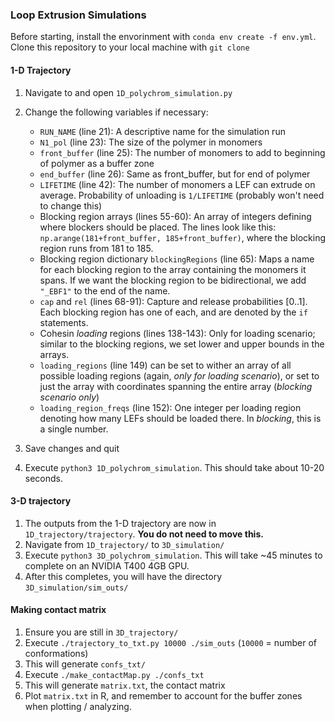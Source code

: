 ### Loop Extrusion Simulations
Before starting, install the envorinment with `conda env create -f env.yml`. \
Clone this repository to your local machine with `git clone`
#### 1-D Trajectory
1. Navigate to and open `1D_polychrom_simulation.py`
2. Change the following variables if necessary:
    - `RUN_NAME` (line 21): A descriptive name for the simulation run
    - `N1_pol` (line 23): The size of the polymer in monomers
    - `front_buffer` (line 25): The number of monomers to add to beginning of polymer as a buffer zone
    - `end_buffer` (line 26): Same as front_buffer, but for end of polymer
    - `LIFETIME` (line 42): The number of monomers a LEF can extrude on average. Probability of unloading is `1/LIFETIME` (probably won't need to change this)
    - Blocking region arrays (lines 55-60): An array of integers defining where blockers should be placed. The lines look like this: `np.arange(181+front_buffer, 185+front_buffer)`, where the blocking region runs from 181 to 185.
    - Blocking region dictionary `blockingRegions` (line 65): Maps a name for each blocking region to the array containing the monomers it spans. If we want the blocking region to be bidirectional, we add `"_EBF1"` to the end of the name.
    - `cap` and `rel` (lines 68-91): Capture and release probabilities $[0..1]$. Each blocking region has one of each, and are denoted by the `if` statements.
    - Cohesin _loading_ regions (lines 138-143): Only for loading scenario; similar to the blocking regions, we set lower and upper bounds in the arrays.
    - `loading_regions` (line 149) can be set to wither an array of all possible loading regions (again, _only for loading scenario_), or set to just the array with coordinates spanning the entire array (_blocking scenario only_)
    - `loading_region_freqs` (line 152): One integer per loading region denoting how many LEFs should be loaded there. In _blocking_, this is a single number.
  
  3. Save changes and quit
  4. Execute `python3 1D_polychrom_simulation`. This should take about 10-20 seconds.

#### 3-D trajectory
1. The outputs from the 1-D trajectory are now in `1D_trajectory/trajectory`. **You do not need to move this.**
2. Navigate from `1D_trajectory/` to `3D_simulation/`
3. Execute `python3 3D_polychrom_simulation`. This will take ~45 minutes to complete on an NVIDIA T400 4GB GPU.
4. After this completes, you will have the directory `3D_simulation/sim_outs/`

#### Making contact matrix
1. Ensure you are still in `3D_trajectory/`
2. Execute `./trajectory_to_txt.py 10000 ./sim_outs` (`10000` = number of conformations)
3. This will generate `confs_txt/`
4. Execute `./make_contactMap.py ./confs_txt`
5. This will generate `matrix.txt`, the contact matrix
6. Plot `matrix.txt` in R, and remember to account for the buffer zones when plotting / analyzing.
